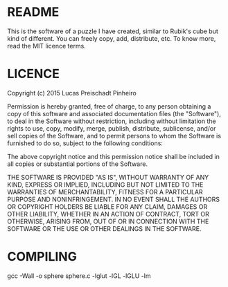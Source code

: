 # README #

This is the software of a puzzle I have created, similar to Rubik's cube but kind of different. You can freely copy, add, distribute, etc. To know more, read the MIT licence terms.

# LICENCE #

Copyright (c) 2015 Lucas Preischadt Pinheiro

Permission is hereby granted, free of charge, to any person obtaining a copy
of this software and associated documentation files (the "Software"), to deal
in the Software without restriction, including without limitation the rights
to use, copy, modify, merge, publish, distribute, sublicense, and/or sell
copies of the Software, and to permit persons to whom the Software is
furnished to do so, subject to the following conditions:

The above copyright notice and this permission notice shall be included in
all copies or substantial portions of the Software.

THE SOFTWARE IS PROVIDED "AS IS", WITHOUT WARRANTY OF ANY KIND, EXPRESS OR
IMPLIED, INCLUDING BUT NOT LIMITED TO THE WARRANTIES OF MERCHANTABILITY,
FITNESS FOR A PARTICULAR PURPOSE AND NONINFRINGEMENT. IN NO EVENT SHALL THE
AUTHORS OR COPYRIGHT HOLDERS BE LIABLE FOR ANY CLAIM, DAMAGES OR OTHER
LIABILITY, WHETHER IN AN ACTION OF CONTRACT, TORT OR OTHERWISE, ARISING FROM,
OUT OF OR IN CONNECTION WITH THE SOFTWARE OR THE USE OR OTHER DEALINGS IN
THE SOFTWARE.

# COMPILING #

gcc -Wall -o sphere sphere.c -lglut -lGL -lGLU -lm
